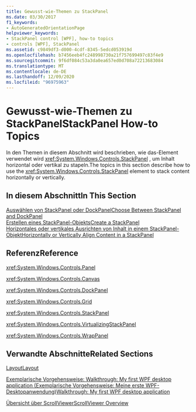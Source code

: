 ```yaml
---
title: Gewusst-wie-Themen zu StackPanel
ms.date: 03/30/2017
f1_keywords:
- AutoGeneratedOrientationPage
helpviewer_keywords:
- StackPanel control [WPF], how-to topics
- controls [WPF], StackPanel
ms.assetid: c9849df3-d000-4cdf-8345-5edcd053919d
ms.openlocfilehash: b7456eeb4fc248998730a21f757699497c83f4e9
ms.sourcegitcommit: 9f6df084c53a3da0ea657ed0d708a72213683084
ms.translationtype: MT
ms.contentlocale: de-DE
ms.lasthandoff: 12/09/2020
ms.locfileid: "96975963"
---
```

# <a name="stackpanel-how-to-topics"></a><span data-ttu-id="81690-102">Gewusst-wie-Themen zu StackPanel</span><span class="sxs-lookup"><span data-stu-id="81690-102">StackPanel How-to Topics</span></span>
<span data-ttu-id="81690-103">In den Themen in diesem Abschnitt wird beschrieben, wie das-Element verwendet wird <xref:System.Windows.Controls.StackPanel> , um Inhalt horizontal oder vertikal zu stapeln.</span><span class="sxs-lookup"><span data-stu-id="81690-103">The topics in this section describe how to use the <xref:System.Windows.Controls.StackPanel> element to stack content horizontally or vertically.</span></span>  
  
## <a name="in-this-section"></a><span data-ttu-id="81690-104">In diesem Abschnitt</span><span class="sxs-lookup"><span data-stu-id="81690-104">In This Section</span></span>  
 [<span data-ttu-id="81690-105">Auswählen von StackPanel oder DockPanel</span><span class="sxs-lookup"><span data-stu-id="81690-105">Choose Between StackPanel and DockPanel</span></span>](how-to-choose-between-stackpanel-and-dockpanel.md)  
 [<span data-ttu-id="81690-106">Erstellen eines StackPanel-Objekts</span><span class="sxs-lookup"><span data-stu-id="81690-106">Create a StackPanel</span></span>](how-to-create-a-stackpanel.md)  
 [<span data-ttu-id="81690-107">Horizontales oder vertikales Ausrichten von Inhalt in einem StackPanel-Objekt</span><span class="sxs-lookup"><span data-stu-id="81690-107">Horizontally or Vertically Align Content in a StackPanel</span></span>](how-to-horizontally-or-vertically-align-content-in-a-stackpanel.md)  
  
## <a name="reference"></a><span data-ttu-id="81690-108">Referenz</span><span class="sxs-lookup"><span data-stu-id="81690-108">Reference</span></span>  
 <xref:System.Windows.Controls.Panel>  
  
 <xref:System.Windows.Controls.Canvas>  
  
 <xref:System.Windows.Controls.DockPanel>  
  
 <xref:System.Windows.Controls.Grid>  
  
 <xref:System.Windows.Controls.StackPanel>  
  
 <xref:System.Windows.Controls.VirtualizingStackPanel>  
  
 <xref:System.Windows.Controls.WrapPanel>  
  
## <a name="related-sections"></a><span data-ttu-id="81690-109">Verwandte Abschnitte</span><span class="sxs-lookup"><span data-stu-id="81690-109">Related Sections</span></span>  
 [<span data-ttu-id="81690-110">Layout</span><span class="sxs-lookup"><span data-stu-id="81690-110">Layout</span></span>](../advanced/layout.md)  
  
 [<span data-ttu-id="81690-111">Exemplarische Vorgehensweise: Walkthrough: My first WPF desktop application (Exemplarische Vorgehensweise: Meine erste WPF-Desktopanwendung)</span><span class="sxs-lookup"><span data-stu-id="81690-111">Walkthrough: My first WPF desktop application</span></span>](../getting-started/walkthrough-my-first-wpf-desktop-application.md)  
  
 [<span data-ttu-id="81690-112">Übersicht über ScrollViewer</span><span class="sxs-lookup"><span data-stu-id="81690-112">ScrollViewer Overview</span></span>](scrollviewer-overview.md)
